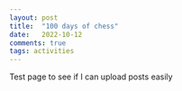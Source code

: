 ```yaml
---
layout: post
title:  "100 days of chess"
date:   2022-10-12
comments: true
tags: activities
---
```


Test page to see if I can upload posts easily
